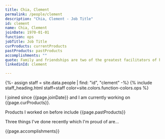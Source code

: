 ```yaml
---
title: Chia, Clement
permalink: /people/clement
description: "Chia, Clement - Job Title"
id: clement
name: Chia, Clement
joinDate: 1970-01-01
function: ops
jobTitle: Job Title
curProducts: currentProducts
pastProducts: pastProducts
accomplishments: ""
quote: Family and friendships are two of the greatest facilitators of happiness.
linkedinId: clement

---
```


{%- assign staff = site.data.people | find: "id", "clement" -%}
{% include staff_heading.html staff=staff color=site.colors.function-colors.ops %}

<p>I joined since {{page.joinDate}} and I am currently working on {{page.curProducts}}.</p>

<p>Products I worked on before include {{page.pastProducts}}</p>

<p>Three things I've done recently which I'm proud of are...</p>
{{page.accomplishments}}
